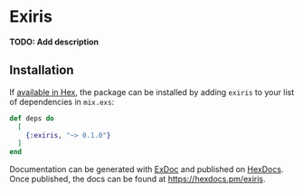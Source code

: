 # Exiris

**TODO: Add description**

## Installation

If [available in Hex](https://hex.pm/docs/publish), the package can be installed
by adding `exiris` to your list of dependencies in `mix.exs`:

```elixir
def deps do
  [
    {:exiris, "~> 0.1.0"}
  ]
end
```

Documentation can be generated with [ExDoc](https://github.com/elixir-lang/ex_doc)
and published on [HexDocs](https://hexdocs.pm). Once published, the docs can
be found at <https://hexdocs.pm/exiris>.


